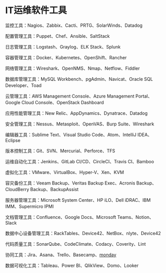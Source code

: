 # IT运维软件工具

监控工具：Nagios、Zabbix、Cacti、PRTG、SolarWinds、Datadog

配置管理工具：Puppet、Chef、Ansible、SaltStack

日志管理工具：Logstash、Graylog、ELK Stack、Splunk

容器管理工具：Docker、Kubernetes、OpenShift、Rancher

网络管理工具：Wireshark、OpenNMS、Nmap、Netflow、Fiddler

数据库管理工具：MySQL Workbench、pgAdmin、Navicat、Oracle SQL Developer、Toad

云管理工具：AWS Management Console、Azure Management Portal、Google Cloud Console、OpenStack Dashboard

应用性能管理工具：New Relic、AppDynamics、Dynatrace、Datadog

安全管理工具：Nessus、Metasploit、OpenVAS、Burp Suite、Wireshark

编辑器工具：Sublime Text、Visual Studio Code、Atom、IntelliJ IDEA、Eclipse

版本控制工具：Git、SVN、Mercurial、Perforce、TFS

运维自动化工具：Jenkins、GitLab CI/CD、CircleCI、Travis CI、Bamboo

虚拟化工具：VMware、VirtualBox、Hyper-V、Xen、KVM

容灾备份工具：Veeam Backup、Veritas Backup Exec、Acronis Backup、CloudBerry Backup、BackupAssist

服务器管理工具：Microsoft System Center、HP iLO、Dell iDRAC、IBM IMM、Supermicro IPMI

文档管理工具：Confluence、Google Docs、Microsoft Teams、Notion、Slack

数据中心设备管理工具：RackTables、Device42、NetBox、nlyte、Device42

代码质量工具：SonarQube、CodeClimate、Codacy、Coverity、Lint

协同工具：Jira、Asana、Trello、Basecamp、[monday](https://monday.com/)

数据可视化工具：Tableau、Power BI、QlikView、Domo、Looker